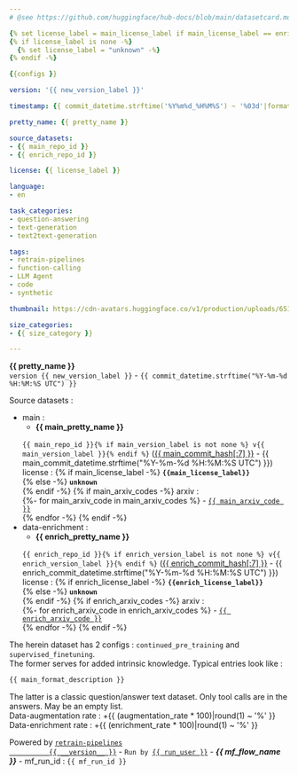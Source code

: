 ```yaml
---
# @see https://github.com/huggingface/hub-docs/blob/main/datasetcard.md

{% set license_label = main_license_label if main_license_label == enrich_license_label or not (main_license_label and enrich_license_label) else none -%}
{% if license_label is none -%}
  {% set license_label = "unknown" -%}
{% endif -%}

{{configs }}

version: '{{ new_version_label }}'

timestamp: {{ commit_datetime.strftime('%Y%m%d_%H%M%S') ~ '%03d'|format(commit_datetime.microsecond // 1000) ~ '_UTC' }}

pretty_name: {{ pretty_name }}

source_datasets:
- {{ main_repo_id }}
- {{ enrich_repo_id }}

license: {{ license_label }}

language:
- en

task_categories:
- question-answering
- text-generation
- text2text-generation

tags:
- retrain-pipelines
- function-calling
- LLM Agent
- code
- synthetic

thumbnail: https://cdn-avatars.huggingface.co/v1/production/uploads/651e93137b2a2e027f9e55df/96hzBved0YMjCq--s0kad.png

size_categories:
- {{ size_category }}

---
```


<div 
  class="
    p-6 mb-4 rounded-lg 
    pt-6 sm:pt-9
    bg-gradient-to-b
    from-purple-500 
    dark:from-purple-500/20
  "
>
  <div 
    class="
      pl-4 rounded-lg 
      border-2 border-gray-100 
      bg-gradient-to-b
      from-purple-500 
      dark:from-purple-500/20
    "
  >
    <b>{{ pretty_name }}</b>
</div>
  <code>version {{ new_version_label }}</code>  -  <code>{{ commit_datetime.strftime("%Y-%m-%d %H:%M:%S UTC") }}</code>
</div>

Source datasets :
  - main&nbsp;:
    - <b>{{ main_pretty_name }}</b>&nbsp;<img alt="" src="https://img.shields.io/badge/dynamic/json?url=https%3A%2F%2Fhuggingface.co%2Fapi%2Fdatasets%2F{{ main_repo_id | urlencode }}&amp;query=%24.downloads&amp;logo=huggingface&amp;label=downloads"  class="inline-block" />&nbsp;<img alt="" src="https://img.shields.io/badge/dynamic/json?url=https%3A%2F%2Fhuggingface.co%2Fapi%2Fdatasets%2F{{ main_repo_id | urlencode }}&amp;query=%24.likes&amp;logo=huggingface&amp;label=likes"  class="inline-block" />
    <br />
    <code>{{ main_repo_id }}{% if main_version_label is not none %} v{{ main_version_label }}{% endif %}</code>
    (<a href="https://huggingface.co/datasets/{{ main_repo_id }}/blob/{{ main_commit_hash }}/README.md"
        target="_blank">{{ main_commit_hash[:7] }}</a> -
        {{ main_commit_datetime.strftime("%Y-%m-%d %H:%M:%S UTC") }})
    <br />
    license&nbsp;:
    {% if main_license_label -%}
    <b><code>{{main_license_label}}</code></b><br />
    {% else -%}
    <b><code>unknown</code></b><br />
    {% endif -%}
    {% if main_arxiv_codes -%}
    arxiv&nbsp;:<br />
    {%- for main_arxiv_code in main_arxiv_codes %}
      - <code><a href="https://huggingface.co/papers/{{ main_arxiv_code }}"
                 target="_blank">{{ main_arxiv_code }}</a></code><br />
    {% endfor -%}
    {% endif -%}
    <br />
  - data-enrichment&nbsp;:
    - <b>{{ enrich_pretty_name }}</b>&nbsp;<img alt="" src="https://img.shields.io/badge/dynamic/json?url=https%3A%2F%2Fhuggingface.co%2Fapi%2Fdatasets%2F{{ enrich_repo_id | urlencode }}&amp;query=%24.downloads&amp;logo=huggingface&amp;label=downloads"  class="inline-block" />&nbsp;<img alt="" src="https://img.shields.io/badge/dynamic/json?url=https%3A%2F%2Fhuggingface.co%2Fapi%2Fdatasets%2F{{ enrich_repo_id | urlencode }}&amp;query=%24.likes&amp;logo=huggingface&amp;label=likes"  class="inline-block" />
    <br />
    <code>{{ enrich_repo_id }}{% if enrich_version_label is not none %} v{{ enrich_version_label }}{% endif %}</code>
    (<a href="https://huggingface.co/datasets/{{ enrich_repo_id }}/blob/{{ enrich_commit_hash }}/README.md"
        target="_blank">{{ enrich_commit_hash[:7] }}</a> -
        {{ enrich_commit_datetime.strftime("%Y-%m-%d %H:%M:%S UTC") }})
    <br />
    license&nbsp;:
    {% if enrich_license_label -%}
    <b><code>{{enrich_license_label}}</code></b><br />
    {% else -%}
    <b><code>unknown</code></b><br />
    {% endif -%}
    {% if enrich_arxiv_codes -%}
    arxiv&nbsp;:<br />
    {%- for enrich_arxiv_code in enrich_arxiv_codes %}
      - <code><a href="https://huggingface.co/papers/{{ enrich_arxiv_code }}"
                 target="_blank">{{ enrich_arxiv_code }}</a></code><br />
    {% endfor -%}
    {% endif -%}
    <br />

The herein dataset has 2 configs : `continued_pre_training` and `supervised_finetuning`.<br />
The former serves for added intrinsic knowledge. Typical entries look like&nbsp;:<br />
```python
{{ main_format_description }}
```
The latter is a classic question/answer text dataset. Only tool calls are in the answers. May be an empty list.<br />
Data-augmentation rate&nbsp;: +{{ (augmentation_rate * 100)|round(1) ~ '%' }}<br />
Data-enrichment rate&nbsp;: +{{ (enrichment_rate * 100)|round(1) ~ '%' }}<br />

<div 
  class="
    p-6 mb-4 rounded-lg 
    pt-6 sm:pt-9
    px-4
    pb-1 
    bg-gradient-to-t
    from-purple-500 
    dark:from-purple-500/20
  "
>
  <div 
    class="
      p-6 mb-4 rounded-lg 
      border-2 border-gray-100 
      pt-6 sm:pt-9
      bg-gradient-to-t
      from-purple-500 
      dark:from-purple-500/20
    "
  >
    Powered by
    <code><a target="_blank"
             href="https://github.com/aurelienmorgan/retrain-pipelines">retrain-pipelines
          {{ __version__ }}</a></code> - 
    <code>Run by <a target="_blank" href="https://huggingface.co/{{ run_user }}">{{ run_user }}</a></code> -
    <em><b>{{ mf_flow_name }}</b></em> - mf_run_id&nbsp;: <code>{{ mf_run_id }}</code>
  </div>
</div>

